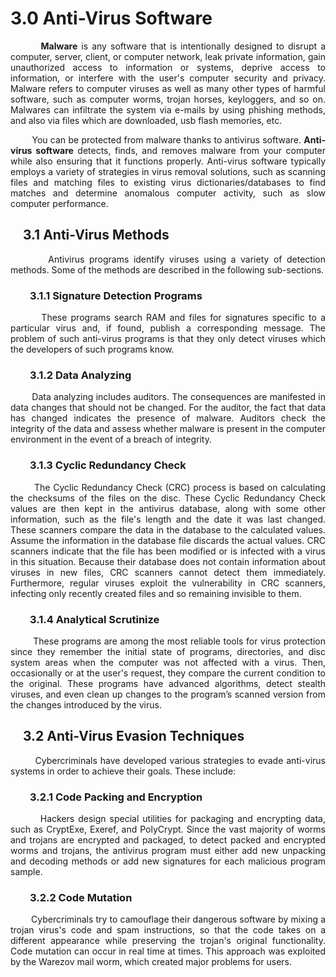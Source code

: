# 3.0 Anti-Virus Software

<p style="text-align: justify;">&nbsp;&nbsp;&nbsp;&nbsp;&nbsp;&nbsp;&nbsp;&nbsp;<strong>Malware</strong> is any software that is intentionally designed to disrupt a computer, server, client, or computer network, leak private information, gain unauthorized access to information or systems, deprive access to information, or interfere with the user's computer security and privacy. Malware refers to computer viruses as well as many other types of harmful software, such as computer worms, trojan horses, keyloggers, and so on. Malwares can infiltrate the system via e-mails by using phishing methods, and also via files which are downloaded, usb flash memories, etc.</p>

<p style="text-align: justify;">&nbsp;&nbsp;&nbsp;&nbsp;&nbsp;&nbsp;&nbsp;&nbsp;You can be protected from malware thanks to antivirus software. <strong>Anti-virus software</strong> detects, finds, and removes malware from your computer while also ensuring that it functions properly. Anti-virus software typically employs a variety of strategies in virus removal solutions, such as scanning files and matching files to existing virus dictionaries/databases to find matches and determine anomalous computer activity, such as slow computer performance.</p>

## &nbsp;&nbsp;&nbsp;&nbsp;3.1 Anti-Virus Methods

<p style="text-align: justify;">&nbsp;&nbsp;&nbsp;&nbsp;&nbsp;&nbsp;&nbsp;&nbsp;Antivirus programs identify viruses using a variety of detection methods. Some of the methods are described in the following sub-sections.</p>

### &nbsp;&nbsp;&nbsp;&nbsp;&nbsp;&nbsp;&nbsp;&nbsp;3.1.1 Signature Detection Programs

<p style="text-align: justify;">&nbsp;&nbsp;&nbsp;&nbsp;&nbsp;&nbsp;&nbsp;&nbsp;These programs search RAM and files for signatures specific to a particular virus and, if found, publish a corresponding message. The problem of such anti-virus programs is that they only detect viruses which the developers of such programs know.</p>

### &nbsp;&nbsp;&nbsp;&nbsp;&nbsp;&nbsp;&nbsp;&nbsp;3.1.2 Data Analyzing

<p style="text-align:justify;">&nbsp;&nbsp;&nbsp;&nbsp;&nbsp;&nbsp;&nbsp;&nbsp;Data analyzing includes auditors. The consequences are manifested in data changes that should not be changed. For the auditor, the fact that data has changed indicates the presence of malware. Auditors check the integrity of the data and assess whether malware is present in the computer environment in the event of a breach of integrity.</p>

### &nbsp;&nbsp;&nbsp;&nbsp;&nbsp;&nbsp;&nbsp;&nbsp;3.1.3 Cyclic Redundancy Check

<p style="text-align: justify;">&nbsp;&nbsp;&nbsp;&nbsp;&nbsp;&nbsp;&nbsp;&nbsp;The Cyclic Redundancy Check (CRC) process is based on calculating the checksums of the files on the disc. These Cyclic Redundancy Check values are then kept in the antivirus database, along with some other information, such as the file's length and the date it was last changed. These scanners compare the data in the database to the calculated values. Assume the information in the database file discards the actual values. CRC scanners indicate that the file has been modified or is infected with a virus in this situation. Because their database does not contain information about viruses in new files, CRC scanners cannot detect them immediately. Furthermore, regular viruses exploit the vulnerability in CRC scanners, infecting only recently created files and so remaining invisible to them.</p>
 
### &nbsp;&nbsp;&nbsp;&nbsp;&nbsp;&nbsp;&nbsp;&nbsp;3.1.4 Analytical Scrutinize

<p style="text-align: justify;">&nbsp;&nbsp;&nbsp;&nbsp;&nbsp;&nbsp;&nbsp;&nbsp;These programs are among the most reliable tools for virus protection since they remember the initial state of programs, directories, and disc system areas when the computer was not affected with a virus. Then, occasionally or at the user's request, they compare the current condition to the original. These programs have advanced algorithms, detect stealth viruses, and even clean up changes to the program’s scanned version from the changes introduced by the virus.</p>

## &nbsp;&nbsp;&nbsp;&nbsp;3.2 Anti-Virus Evasion Techniques

<p style="text-align: justify;">&nbsp;&nbsp;&nbsp;&nbsp;&nbsp;&nbsp;&nbsp;&nbsp;Cybercriminals have developed various strategies to evade anti-virus systems in order to achieve their goals. These include:</p>

### &nbsp;&nbsp;&nbsp;&nbsp;&nbsp;&nbsp;&nbsp;&nbsp;3.2.1 Code Packing and Encryption

<p style="text-align: justify;">&nbsp;&nbsp;&nbsp;&nbsp;&nbsp;&nbsp;&nbsp;&nbsp;Hackers design special utilities for packaging and encrypting data, such as CryptExe, Exeref, and PolyCrypt. Since the vast majority of worms and trojans are encrypted and packaged, to detect packed and encrypted worms and trojans, the antivirus program must either add new unpacking and decoding methods or add new signatures for each malicious program sample.</p>

### &nbsp;&nbsp;&nbsp;&nbsp;&nbsp;&nbsp;&nbsp;&nbsp;3.2.2 Code Mutation

<p style="text-align: justify;">&nbsp;&nbsp;&nbsp;&nbsp;&nbsp;&nbsp;&nbsp;&nbsp;Cybercriminals try to camouflage their dangerous software by mixing a trojan virus's code and spam instructions, so that the code takes on a different appearance while preserving the trojan's original functionality. Code mutation can occur in real time at times. This approach was exploited by the Warezov mail worm, which created major problems for users.</p>

